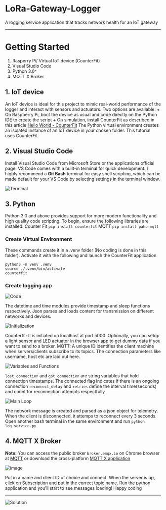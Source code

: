 # LoRa-Gateway-Logger
A logging service application that tracks network health for an IoT gateway

---


# Getting Started
1. Rasperry Pi/ Virtual IoT device (CounterFit)
2. Visual Studio Code
3. Python 3.0^
4. MQTT X Broker

## 1. IoT device
An IoT device is ideal for this project to mimic real-world performance of the logger and interact with sensors and actuators. Two options are available:
    + On Raspberry Pi, boot the device as usual and code directly on the Python IDE to create the script
    + On simulation, install CounterFit as described in this article [Hello World - CounterFit](https://github.com/CounterFit-IoT/CounterFit/tree/main/samples/grove/light-sensor-controlled-led)
The Python virtual environment creates an isolated instance of an IoT device in your chosen folder. This tutorial uses CounterFit

## 2. Visual Studio Code
Install Visual Studio Code from Microsoft Store or the applications official page. VS Code comes with a built-in terminal for quick development. I highly recommend a **Git Bash** terminal for easy shell scripting, which can be made default for your VS Code by selecting settings in the terminal window.

![Terminal](https://user-images.githubusercontent.com/71793888/236683812-15480412-3a62-4d57-b92e-87a82ac45352.png)

## 3. Python 
Python 3.0 and above provides support for more modern functionality and high quality code scripting. To begin, ensure the following libraries are installed:
Counter Fit `pip install counterfit`
MQTT `pip install paho-mqtt`

### Create Virtual Environment
These commands create it in a .venv folder (No coding is done in this folder). Activate it with the following and launch the CounterFit application.
```
python3 -m venv .venv 
source ./.venv/bin/activate
counterfit
```
### Create logging app
![Code](https://user-images.githubusercontent.com/71793888/236684874-a57f9214-63bc-4c0f-a56f-2d0be86d61da.png)

The datetime and time modules provide timestamp and sleep functions respectively. Json parses and loads content for transmission on different networks and devices.

![Initialization](https://user-images.githubusercontent.com/71793888/236685068-4c9dd097-b364-4c6e-9974-6d6e78fef26a.png)

Counterfit: It is initiated on localhost at port 5000. Optionally, you can setup a light sensor and LED actuator in the browser app to get dummy data if you want to send to a broker.
MQTT: A unique ID identifies the client machine when servers/clients subscribe to its topics. The connection parameters like username, host etc are laid out here.

![Variables and Functions](https://user-images.githubusercontent.com/71793888/236687130-4f4e43d1-1284-47f1-bcc7-f4c0254e5dc0.png)

`lost_connection` and `got_connection` are string variables that hold connection timestamps. The connected flag indicates if there is an ongoing connection
`reconnect_delay` and `retries` define the interval time(seconds) and count for reconnection attempts respectfully

![Main Loop](https://user-images.githubusercontent.com/71793888/236687730-d8e2519b-f68c-43f9-997a-71ec3f0399c1.png)

The network message is created and parsed as a json object for telemetry. When the client is disconnected, it attemps to reconnect every 3 seconds. 
Open another bash terminal in the same environment and run `python log_service.py` 

## 4. MQTT X Broker
**Note:** You can access the public broker `broker.emqx.io` on Chrome browser at [MQTT](http://www.emqx.io/online-mqtt-client) or download the cross-platform [MQTT X application](https://mqttx.app/)

![image](https://user-images.githubusercontent.com/71793888/236688470-0c171679-c826-4a37-9af2-5912d800e1da.png)

Put in a name and client ID of choice and connect. When the server is up, click on Subscription and put in the correct topic name. Run the python application and you'll start to see messages loading! Happy coding

---

![Solution](https://user-images.githubusercontent.com/71793888/236689207-52db5cf7-e324-46c8-b7c1-018b1254c7ee.png)

